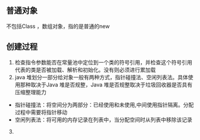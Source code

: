 ## 普通对象 
不包括Class ，数组对象，指的是普通的new
## 创建过程
1. 检查指令参数能否在常量池中定位到一个类的符号引用，并检查这个符号引用代表的类是否被加载、解析和初始化。没有则必须进行累加载
2. java 堆划分一部分给对象一般有两种方式，指针碰撞法、空闲列表法。具体使用那种取决于Java 堆是否规整，Java 堆是否规整取决于垃圾回收器是否具有压缩整理能力
- 指针碰撞法：将空间分为两部分：已经使用和未使用,中间使用指针隔离。分配过程中需要将指针移动
- 空闲列表法：将可用的内存记录在列表中，当分配空间时从列表中移除该记录
3.